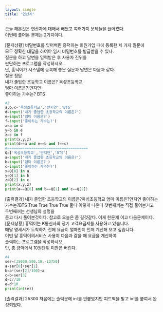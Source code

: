 ```yaml
---
layout: single
title: '연산자'
---
```

오늘 해본것은 연산자에 대해서 배웠고 여러가지 문제들을 풀어봤다.   
이번에 풀어본 문제는 2가지이다.   

[문제상황]
비밀번호를 잊어버린 흥덕이는 회원가입 때에 등록한 세 가지 질문에   
모두 정확한 대답을 하여야 임시 비밀번호를 발급받을 수 있다.   
질문을 하고 답변을 입력받은 후 사용자 진위를   
판단하는 프로그램을 작성하시오.   
단, 흥덕이가 시스템에 등록해 놓은 질문과 답변은 다음과
같다.   
질문 정답   
내가 졸업한 초등학교 이름은? 옥성초등학교   
엄마 이름은? 안지연   
좋아하는 가수는? BTS   
~~~python
#2
a,b,c='옥성초등학교','안지연','BTS'
d=input('내가 졸업한 초등학교의 이름은?')
e=input('엄마 이름은?')
f=input('좋아하는 가수는?')
x=a in d
y=b in e
z=c in f
print(x,y,z)
print(d==a and e==b and f==c)
#=====================================
Q=['옥성초등학교','안지연','BTS']
a=input('내가 졸업한 초등학교의 이름은?')
b=input('엄마 이름은?')
c=input('좋아하는 가수는?')
x=Q[0] in a
y=Q[1] in b
z=Q[2] in c
print(x,y,z)
print(a==Q[0] and b==Q[1] and c==Q[2])
~~~
[출력결과]
내가 졸업한 초등학교의 이름은?옥성초등학교
엄마 이름은?안지연
좋아하는 가수는?BTS
True True True
True
둘다 이렇게 나온다 첫번째꺼는 직접 풀어본거고 두번째꺼는 선생님의 설명을   
듣고 다시 풀어본것이다.
참고로 오늘은 좀 길것같다.
이게 한문제 이고 다음문제이다.
[문제상황]
흥덕이는 K통신사의 장기 고객요금제를 사용하고 있습니다.   
매달 명세서가 도착하기 전에 요금이 얼마인지 먼저 계산해 보고 싶습니다.   
이번 달 흥덕이의서비스 사용이 다음과 같을 때 요금을 계산하여   
출력하는 프로그램을 작성하시오.   
단, 총 금액에서 10원단위 미만은 버린다.
~~~python
#4
ser=[35000,500,10,-13750]
a=ser[0]+ser[1]
b=a*(ser[2]/100)+a
c=b+ser[3]
d=c//10
e=d*10
print(int(e))
~~~
[출력결과]
25300
처음에는 출력문에 int를 안붙였지만 피드백을 받고 int를 붙여서 완성되었다.

